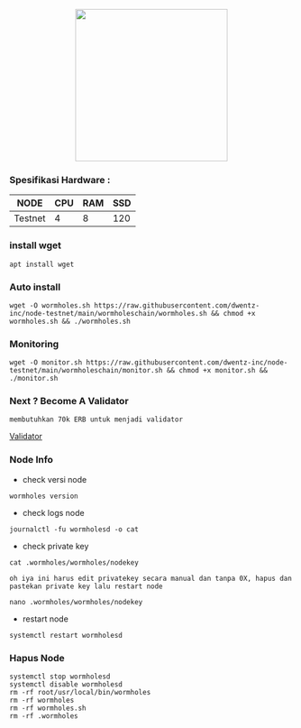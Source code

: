 <p align="center">
  <img width="270" height="auto" src="https://user-images.githubusercontent.com/108969749/201534786-9fd914e1-fe09-456f-b56a-4082da2ae687.jpeg">
</p>

### Spesifikasi Hardware :
NODE  | CPU     | RAM      | SSD     |
| ------------- | ------------- | ------------- | -------- |
| Testnet | 4          | 8         | 120  |

### install wget
```
apt install wget 
```
### Auto install
```
wget -O wormholes.sh https://raw.githubusercontent.com/dwentz-inc/node-testnet/main/wormholeschain/wormholes.sh && chmod +x wormholes.sh && ./wormholes.sh
```
### Monitoring
```
wget -O monitor.sh https://raw.githubusercontent.com/dwentz-inc/node-testnet/main/wormholeschain/monitor.sh && chmod +x monitor.sh && ./monitor.sh
```
### Next ? Become A Validator
` membutuhkan 70k ERB untuk menjadi validator `

[Validator](https://wormholes.com/docs/Install/stake/index.html)

### Node Info
 * check versi node
```
wormholes version
```
 * check logs node
```
journalctl -fu wormholesd -o cat
```
  * check private key
```
cat .wormholes/wormholes/nodekey
```
`oh iya ini harus edit privatekey secara manual dan tanpa 0X, hapus dan pastekan private key lalu restart node`
```
nano .wormholes/wormholes/nodekey
```
 * restart node
```
systemctl restart wormholesd
```
### Hapus Node
```
systemctl stop wormholesd
systemctl disable wormholesd
rm -rf root/usr/local/bin/wormholes
rm -rf wormholes
rm -rf wormholes.sh
rm -rf .wormholes
```

